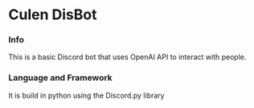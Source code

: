 # Culen DisBot

### Info
This is a basic Discord bot that uses OpenAI API to interact with people.

### Language and Framework
It is build in python using the Discord.py library
